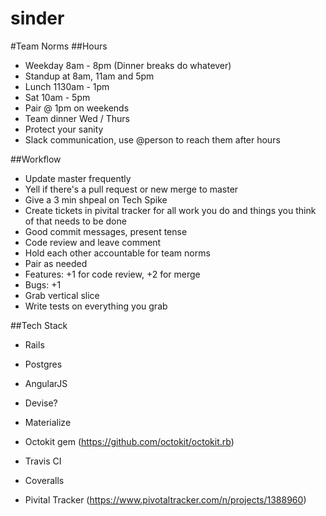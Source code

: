 # sinder

#Team Norms
##Hours
- Weekday 8am - 8pm (Dinner breaks do whatever)
- Standup at 8am, 11am and 5pm
- Lunch 1130am - 1pm
- Sat 10am - 5pm
- Pair @ 1pm on weekends
- Team dinner Wed / Thurs
- Protect your sanity
- Slack communication, use @person to reach them after hours

##Workflow
- Update master frequently 
- Yell if there's a pull request or new merge to master
- Give a 3 min shpeal on Tech Spike 
- Create tickets in pivital tracker for all work you do and things you think of that needs to be done
- Good commit messages, present tense 
- Code review and leave comment
- Hold each other accountable for team norms
- Pair as needed
- Features: +1 for code review, +2 for merge
- Bugs: +1 
- Grab vertical slice
- Write tests on everything you grab

##Tech Stack
- Rails
- Postgres
- AngularJS
- Devise? 
- Materialize
- Octokit gem (https://github.com/octokit/octokit.rb)

- Travis CI
- Coveralls

- Pivital Tracker (https://www.pivotaltracker.com/n/projects/1388960)
